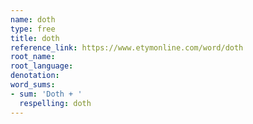 ```yaml
---
name: doth
type: free
title: doth
reference_link: https://www.etymonline.com/word/doth
root_name: 
root_language: 
denotation: 
word_sums:
- sum: 'Doth + '
  respelling: doth
---
```


